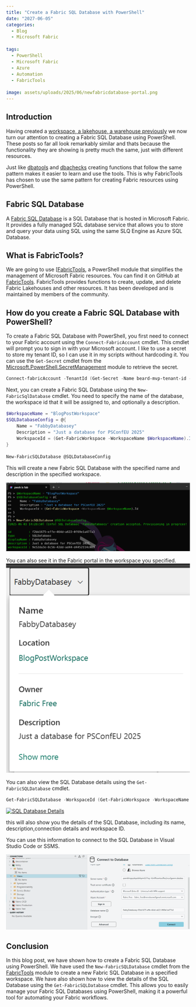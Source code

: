 ```yaml
---
title: "Create a Fabric SQL Database with PowerShell"
date: "2027-06-05"
categories:
  - Blog
  - Microsoft Fabric

tags:
  - PowerShell
  - Microsoft Fabric
  - Azure
  - Automation
  - FabricTools

image: assets/uploads/2025/06/newfabricdatabase-portal.png
---
```

## Introduction

Having created a [workspace, a lakehouse, a warehouse previously](https://blog.robsewell.com/categories/microsoft-fabric/) we now turn our attention to creating a Fabric SQL Database using PowerShell. These posts so far all look remarkably similar and thats because the functionality they are showing is pretty much the same, just with different resources.

Just like [dbatools](dbatools.io) and [dbachecks](https://github.com/dataplat/dbachecks/) creating functions that follow the same pattern makes it easier to learn and use the tools. This is why FabricTools has chosen to use the same pattern for creating Fabric resources using PowerShell.

## Fabric SQL Database

A [Fabric SQL Database](https://learn.microsoft.com/en-us/fabric/database/sql/overview?WT.mc_id=DP-MVP-5002693) is a SQL Database that is hosted in Microsoft Fabric. It provides a fully managed SQL database service that allows you to store and query your data using SQL using the same SLQ Engine as Azure SQL Database.

## What is FabricTools?
We are going to use [[FabricTools](https://www.powershellgallery.com/packages/FabricTools?WT.mc_id=DP-MVP-5002693), a PowerShell module that simplifies the management of Microsoft Fabric resources. You can find it on GitHub at [FabricTools](https://github.com/dataplat/FabricTools?WT.mc_id=DP-MVP-5002693). FabricTools provides functions to create, update, and delete Fabric Lakehouses and other resources. It has been developed and is maintained by members of the community.

## How do you create a Fabric SQL Database with PowerShell?
To create a Fabric SQL Database with PowerShell, you first need to connect to your Fabric account using the `Connect-FabricAccount` cmdlet. This cmdlet will prompt you to sign in with your Microsoft account. I like to use a secret to store my tenant ID, so I can use it in my scripts without hardcoding it. You can use the `Get-Secret` cmdlet from the [Microsoft.PowerShell.SecretManagement](https://learn.microsoft.com/en-us/powershell/module/microsoft.powershell.secretmanagement/?WT.mc_id=DP-MVP-5002693) module to retrieve the secret.

```powershell
Connect-fabricAccount -TenantId (Get-Secret -Name beard-mvp-tenant-id -AsPlainText)
```

Next, you can create a Fabric SQL Database using the `New-FabricSqlDatabase` cmdlet. You need to specify the name of the database, the workspace id that it will be assigned to, and optionally a description.

```powershell
$WorkspaceName = "BlogPostWorkspace"
$SQLDatabaseConfig = @{
    Name = "FabbyDatabasey"
    Description = "Just a database for PSConfEU 2025"
    WorkspaceId = (Get-FabricWorkspace -WorkspaceName $WorkspaceName).Id
}

New-FabricSQLDatabase @SQLDatabaseConfig
```
This will create a new Fabric SQL Database with the specified name and description in the specified workspace.

[![SQL Database Created](../assets/uploads/2025/06/newfabricdatabase-pwsh.png)](../assets/uploads/2025/06/newfabricdatabase-pwsh.png)

You can also see it in the Fabric portal in the workspace you specified.
[![SQL Database Created in Portal](../assets/uploads/2025/06/newfabricdatabase-portal.png)](../assets/uploads/2025/06/newfabricdatabase-portal.png)

You can also view the SQL Database details using the `Get-FabricSQLDatabase` cmdlet.

```powershell
Get-FabricSQLDatabase -WorkspaceId (Get-FabricWorkspace -WorkspaceName $WorkspaceName).Id -DatabaseName FabbyDatabasey
```
[![SQL Database Details](../assets/uploads/2025/06/getfabricdatabase.png)](../assets/uploads/2025/06/getfabricdatabase.png)

this will also show you the details of the SQL Database, including its name, description,connection details and workspace ID.

You can use this information to connect to the SQL Database in Visual Studio Code or SSMS.

[![SQL Database Connection in VS Code](../assets/uploads/2025/06/connection.png)](../assets/uploads/2025/06/connection.png)

## Conclusion
In this blog post, we have shown how to create a Fabric SQL Database using PowerShell. We have used the `New-FabricSQLDatabase` cmdlet from the [FabricTools](https://www.powershellgallery.com/packages/FabricTools?WT.mc_id=DP-MVP-5002693) module to create a new Fabric SQL Database in a specified workspace. We have also shown how to view the details of the SQL Database using the `Get-FabricSQLDatabase` cmdlet.
This allows you to easily manage your Fabric SQL Databases using PowerShell, making it a powerful tool for automating your Fabric workflows.
